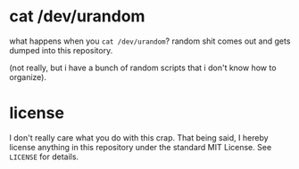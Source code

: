 cat /dev/urandom
================

what happens when you `cat /dev/urandom`? random shit comes out and gets dumped
into this repository.

(not really, but i have a bunch of random scripts that i don't know how to
organize).

license
=======

I don't really care what you do with this crap. That being said, I hereby
license anything in this repository under the standard MIT License. See
`LICENSE` for details.
